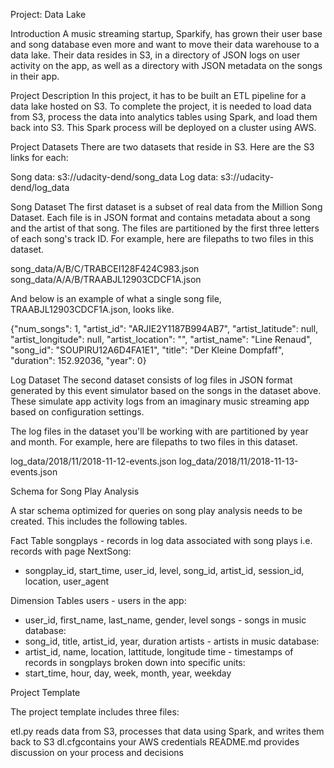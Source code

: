 Project: Data Lake

Introduction
A music streaming startup, Sparkify, has grown their user base and song database even more and want to move their data warehouse to a data lake. Their data resides in S3, in a directory of JSON logs on user activity on the app, as well as a directory with JSON metadata on the songs in their app.

Project Description
In this project, it has to be built an ETL pipeline for a data lake hosted on S3. To complete the project, it is needed to load data from S3, process the data into analytics tables using Spark, and load them back into S3. This Spark process will be deployed on a cluster using AWS.

Project Datasets
There are two datasets that reside in S3. Here are the S3 links for each:

Song data: s3://udacity-dend/song_data
Log data: s3://udacity-dend/log_data

Song Dataset
The first dataset is a subset of real data from the Million Song Dataset. Each file is in JSON format and contains metadata about a song and the artist of that song. The files are partitioned by the first three letters of each song's track ID. For example, here are filepaths to two files in this dataset.

song_data/A/B/C/TRABCEI128F424C983.json
song_data/A/A/B/TRAABJL12903CDCF1A.json

And below is an example of what a single song file, TRAABJL12903CDCF1A.json, looks like.

{"num_songs": 1, "artist_id": "ARJIE2Y1187B994AB7", "artist_latitude": null, "artist_longitude": null, "artist_location": "", "artist_name": "Line Renaud", "song_id": "SOUPIRU12A6D4FA1E1", "title": "Der Kleine Dompfaff", "duration": 152.92036, "year": 0}

Log Dataset
The second dataset consists of log files in JSON format generated by this event simulator based on the songs in the dataset above. These simulate app activity logs from an imaginary music streaming app based on configuration settings.

The log files in the dataset you'll be working with are partitioned by year and month. For example, here are filepaths to two files in this dataset.

log_data/2018/11/2018-11-12-events.json
log_data/2018/11/2018-11-13-events.json


Schema for Song Play Analysis

A star schema optimized for queries on song play analysis needs to be created. This includes the following tables.

Fact Table
songplays - records in log data associated with song plays i.e. records with page NextSong:
- songplay_id, start_time, user_id, level, song_id, artist_id,  session_id, location, user_agent

Dimension Tables
users - users in the app:
- user_id, first_name, last_name, gender, level
songs - songs in music database:
- song_id, title, artist_id, year, duration
artists - artists in music database:
- artist_id, name, location, lattitude, longitude
time - timestamps of records in songplays broken down into specific units:
- start_time, hour, day, week, month, year, weekday

Project Template

The project template includes three files:

etl.py reads data from S3, processes that data using Spark, and writes them back to S3
dl.cfgcontains your AWS credentials
README.md provides discussion on your process and decisions